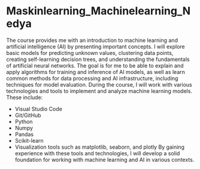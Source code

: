 # Maskinlearning_Machinelearning_Nedya

The course provides me with an introduction to machine learning and artificial intelligence (AI) by presenting important concepts. I will explore basic models for predicting unknown values, clustering data points, creating self-learning decision trees, and understanding the fundamentals of artificial neural networks. The goal is for me to be able to explain and apply algorithms for training and inference of AI models, as well as learn common methods for data processing and AI infrastructure, including techniques for model evaluation.
During the course, I will work with various technologies and tools to implement and analyze machine learning models. These include:

- Visual Studio Code
- Git/GitHub
- Python
- Numpy
- Pandas
- Scikit-learn
- Visualization tools such as matplotlib, seaborn, and plotly By gaining experience with these tools and technologies, I will develop a solid foundation for working with machine learning and AI in various contexts.
